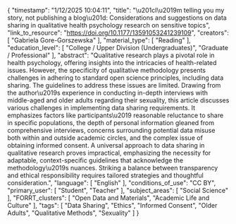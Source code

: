 {
    "timestamp": "1/12/2025 10:04:11",
    "title": "\u201cI\u2019m telling you my story, not publishing a blog\u201d: Considerations and suggestions on data sharing in qualitative health psychology research on sensitive topics",
    "link_to_resource": "https://doi.org/10.1177/13591053241239109",
    "creators": [
        "Gabriela Gore-Gorszewska"
    ],
    "material_type": [
        "Reading"
    ],
    "education_level": [
        "College / Upper Division (Undergraduates)",
        "Graduate / Professional"
    ],
    "abstract": "Qualitative research plays a pivotal role in health psychology, offering insights into the intricacies of health-related issues. However, the specificity of qualitative methodology presents challenges in adhering to standard open science principles, including data sharing. The guidelines to address these issues are limited. Drawing from the author\u2019s experience in conducting in-depth interviews with middle-aged and older adults regarding their sexuality, this article discusses various challenges in implementing data sharing requirements. It emphasizes factors like participants\u2019 reasonable reluctance to share in specific populations, the depth of personal information gleaned from comprehensive interviews, concerns surrounding potential data misuse both within and outside academic circles, and the complex issue of obtaining informed consent. A universal approach to data sharing in qualitative research proves impractical, emphasizing the necessity for adaptable, context-specific guidelines that acknowledge the methodology\u2019s nuances. Striking a balance between transparency and ethical responsibility requires tailored strategies and thoughtful consideration.",
    "language": [
        "English"
    ],
    "conditions_of_use": "CC BY",
    "primary_user": [
        "Student",
        "Teacher"
    ],
    "subject_areas": [
        "Social Science"
    ],
    "FORRT_clusters": [
        "Open Data and Materials",
        "Academic Life and Culture"
    ],
    "tags": [
        "Data Sharing",
        "Ethics",
        "Informed Consent",
        "Older Adults",
        "Qualitative Methods",
        "Sexuality"
    ]
}
